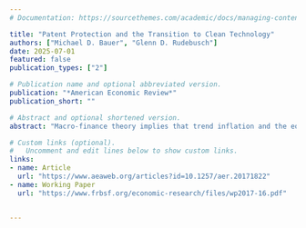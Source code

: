 ```yaml
---
# Documentation: https://sourcethemes.com/academic/docs/managing-content/

title: "Patent Protection and the Transition to Clean Technology"
authors: ["Michael D. Bauer", "Glenn D. Rudebusch"]
date: 2025-07-01
featured: false
publication_types: ["2"]

# Publication name and optional abbreviated version.
publication: "*American Economic Review*"
publication_short: ""

# Abstract and optional shortened version.
abstract: "Macro-finance theory implies that trend inflation and the equilibrium real interest rate are fundamental determinants of the yield curve. However, empirical models of the term structure of interest rates generally assume that these fundamentals are constant. We show that accounting for time variation in these underlying long-run trends is crucial for understanding the dynamics of Treasury yields and predicting excess bond returns. We introduce a new arbitrage-free model that captures the key role that long-run trends play for interest rates. The model also provides new, more plausible estimates of the term premium and accurate out-of-sample yield forecasts."

# Custom links (optional).
#   Uncomment and edit lines below to show custom links.
links:
- name: Article
  url: "https://www.aeaweb.org/articles?id=10.1257/aer.20171822"
- name: Working Paper
  url: "https://www.frbsf.org/economic-research/files/wp2017-16.pdf"


---
```

